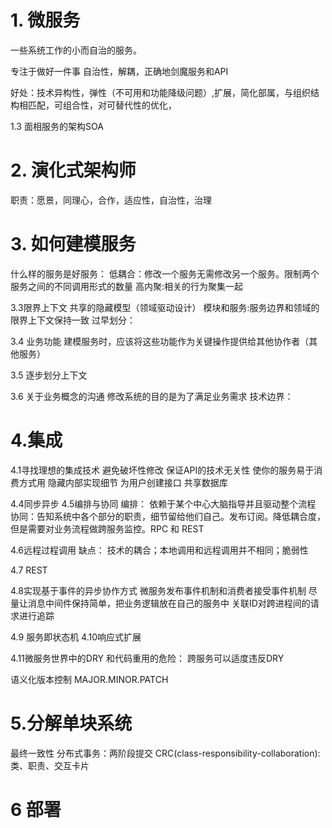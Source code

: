 # 1. 微服务
一些系统工作的小而自治的服务。


专注于做好一件事
自治性，解耦，正确地剑魔服务和API

好处：技术异构性，弹性（不可用和功能降级问题）,扩展，简化部属，与组织结构相匹配，可组合性，对可替代性的优化，

1.3 面相服务的架构SOA

# 2. 演化式架构师
职责：愿景，同理心，合作，适应性，自治性，治理

# 3. 如何建模服务
什么样的服务是好服务：
低耦合：修改一个服务无需修改另一个服务。限制两个服务之间的不同调用形式的数量
高内聚:相关的行为聚集一起

3.3限界上下文
共享的隐藏模型（领域驱动设计）
模块和服务:服务边界和领域的限界上下文保持一致
过早划分：

3.4 业务功能
建模服务时，应该将这些功能作为关键操作提供给其他协作者（其他服务）

3.5 逐步划分上下文

3.6 关于业务概念的沟通
修改系统的目的是为了满足业务需求
技术边界：

# 4.集成
4.1寻找理想的集成技术
避免破坏性修改
保证API的技术无关性
使你的服务易于消费方式用
隐藏内部实现细节
为用户创建接口
共享数据库

4.4同步异步
4.5编排与协同
编排： 依赖于某个中心大脑指导并且驱动整个流程
协同：告知系统中各个部分的职责，细节留给他们自己。发布订阅。降低耦合度，但是需要对业务流程做跨服务监控。RPC 和 REST

4.6远程过程调用
缺点： 技术的耦合；本地调用和远程调用并不相同；脆弱性

4.7 REST

4.8实现基于事件的异步协作方式
微服务发布事件机制和消费者接受事件机制
尽量让消息中间件保持简单，把业务逻辑放在自己的服务中
关联ID对跨进程间的请求进行追踪

4.9 服务即状态机
4.10响应式扩展

4.11微服务世界中的DRY 和代码重用的危险：
跨服务可以适度违反DRY

语义化版本控制 MAJOR.MINOR.PATCH


# 5.分解单块系统
最终一致性
分布式事务：两阶段提交
CRC(class-responsibility-collaboration): 类、职责、交互卡片


# 6 部署
